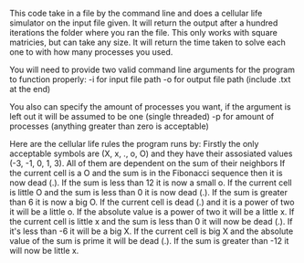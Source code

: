 This code take in a file by the command line and does a cellular life simulator on the input file given. 
It will return the output after a hundred iterations the folder where you ran the file. 
This only works with square matricies, but can take any size.
It will return the time taken to solve each one to with how many processes you used.

You will need to provide two valid command line arguments for the program to function properly:
-i for input file path
-o for output file path (include .txt at the end)

You also can specify the amount of processes you want, if the argument is left out it will be assumed to be one (single threaded)
-p for amount of processes (anything greater than zero is acceptable)


Here are the cellular life rules the program runs by:
Firstly the only acceptable symbols are (X, x, ., o, O) and they have their assosiated values (-3, -1, 0, 1, 3). All of them are dependent on the sum of their neighbors
If the current cell is a O and the sum is in the Fibonacci sequence then it is now dead (.). If the sum is less than 12 it is now a small o.
If the current cell is little O and the sum is less than 0 it is now dead (.). If the sum is greater than 6 it is now a big O.
If the current cell is dead (.) and it is a power of two it will be a little o. If the absolute value is a power of two it will be a little x.
If the current cell is little x and the sum is less than 0 it will now be dead (.). If it's less than -6 it will be a big X.
If the current cell is big X and the absolute value of the sum is prime it will be dead (.). If the sum is greater than -12 it will now be little x.
